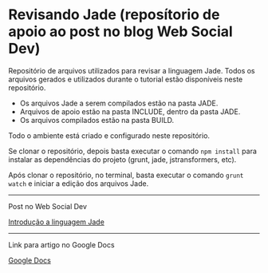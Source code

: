 # Revisando Jade (reposítorio de apoio ao post no blog Web Social Dev)

Repositório de arquivos utilizados para revisar a linguagem Jade. Todos os arquivos gerados e utilizados durante o tutorial estão disponíveis neste repositório.

- Os arquivos Jade a serem compilados estão na pasta JADE. 
- Arquivos de apoio estão na pasta INCLUDE, dentro da pasta JADE.
- Os arquivos compilados estão na pasta BUILD.

Todo o ambiente está criado e configurado neste repositório.

Se clonar o repositório, depois basta executar o comando `npm install` para instalar as dependências do projeto (grunt, jade, jstransformers, etc).

Após clonar o repositório, no terminal, basta executar o comando `grunt watch` e iniciar a edição dos arquivos Jade.

<hr>

Post no Web Social Dev

[Introdução a linguagem Jade](http://websocialdev.com/introducao-e-revisao-da-linguagem-jade/)

<hr>

Link para artigo no Google Docs

[Google Docs](https://docs.google.com/document/d/1cEimehYyye-RgsRBIeFpQa9xh9sv-P9Kv5LOGsvMktE/pub)
